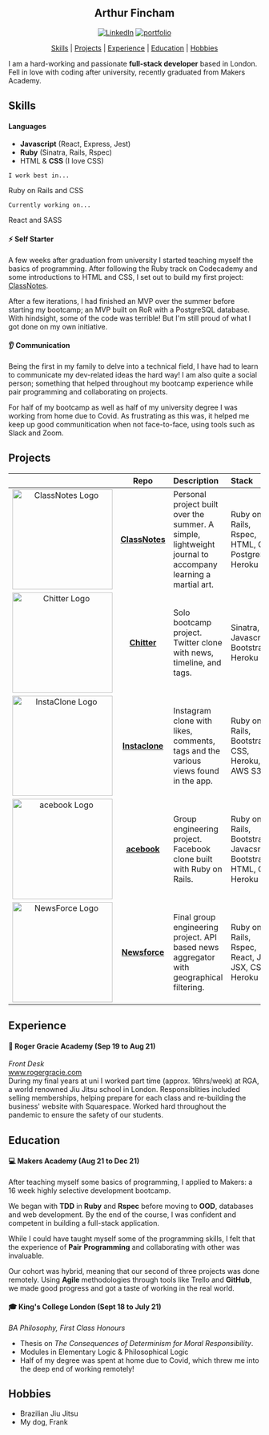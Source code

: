 <div align="center">

## Arthur Fincham

<a href="https://www.linkedin.com/in/arthurfincham" target="_blank"><img alt="LinkedIn" src="https://img.shields.io/badge/-LinkedIn-0077B5?style=flat-square&logo=Linkedin&logoColor=white"></a>
<a href="https://www.arthurfincham.dev/"><img alt="portfolio" src="https://img.shields.io/badge/-Portfolio-9cf?style=flat-square&DC5133&color=DC5133"></a>

[Skills](#Skills) | [Projects](#Projects) | [Experience](#Experience) | [Education](#Education) | [Hobbies](#Hobbies)

</div>

I am a hard-working and passionate **full-stack developer** based in London. Fell in love with coding after university, recently graduated from Makers Academy.

## Skills

#### Languages

- **Javascript** (React, Express, Jest)
- **Ruby** (Sinatra, Rails, Rspec)
- HTML & **CSS** (I love CSS)

```
I work best in...
```

Ruby on Rails and CSS

```
Currently working on...
```

React and SASS

#### :zap: Self Starter

A few weeks after graduation from university I started teaching myself the basics of programming. After following the Ruby track on Codecademy and some introductions to HTML and CSS, I set out to build my first project: [ClassNotes](https://github.com/arthurfincham/classnotes).

After a few iterations, I had finished an MVP over the summer before starting my bootcamp; an MVP built on RoR with a PostgreSQL database. With hindsight, some of the code was terrible! But I'm still proud of what I got done on my own initiative.

#### :ear: Communication

Being the first in my family to delve into a technical field, I have had to learn to communicate my dev-related ideas the hard way! I am also quite a social person; something that helped throughout my bootcamp experience while pair programming and collaborating on projects.

For half of my bootcamp as well as half of my university degree I was working from home due to Covid. As frustrating as this was, it helped me keep up good communitication when not face-to-face, using tools such as Slack and Zoom.

## Projects

|                                                                |                                  Repo                                   | Description                                                                                                | Stack                                                              |
| :------------------------------------------------------------: | :---------------------------------------------------------------------: | :--------------------------------------------------------------------------------------------------------- | :----------------------------------------------------------------- |
|  <img src="https://live.staticflickr.com/65535/51748235493_5576ef6702_n.jpg" width="200" height="auto" alt="ClassNotes Logo">   |      **[ClassNotes](https://github.com/arthurfincham/classnotes)**      | Personal project built over the summer. A simple, lightweight journal to accompany learning a martial art. | Ruby on Rails, Rspec, HTML, CSS, PostgreSQL, Heroku                |
|    <img src="https://live.staticflickr.com/65535/51748870110_2b8f017501_n.jpg" width="200" height="auto" alt="Chitter Logo">    |    **[Chitter](https://github.com/arthurfincham/chitter-challenge)**    | Solo bootcamp project. Twitter clone with news, timeline, and tags.                                        | Sinatra, Javascript, Bootstrap, Heroku                             |
|  <img src="https://live.staticflickr.com/65535/51747165237_fb113d87c6_n.jpg" width="200" height="auto" alt="InstaClone Logo">   |     **[Instaclone](https://github.com/arthurfincham/insta-clone)**      | Instagram clone with likes, comments, tags and the various views found in the app.                         | Ruby on Rails, Bootstrap, CSS, Heroku, AWS S3                      |
|    <img src="https://live.staticflickr.com/65535/51747992041_84c95d3951_n.jpg" width="200" height="auto" alt="acebook Logo">    |      **[acebook](https://github.com/emanfolo/acebook-Jeamm-Team)**      | Group engineering project. Facebook clone built with Ruby on Rails.                                        | Ruby on Rails, Bootstrap, Javacsript, Bootstrap, HTML, CSS, Heroku |
| <img src="https://live.staticflickr.com/65535/51747992021_bca994c411_n.jpg" width="200" height="auto" alt="NewsForce Logo"> | **[Newsforce](https://github.com/newsforce/newsforce-front-end-react)** | Final group engineering project. API based news aggregator with geographical filtering.                    | Ruby on Rails, Rspec, React, Jest, JSX, CSS, Heroku                |

## Experience

#### :martial_arts_uniform: Roger Gracie Academy (Sep 19 to Aug 21)

_Front Desk_  
www.rogergracie.com  
During my final years at uni I worked part time (approx. 16hrs/week) at RGA, a world renowned Jiu Jitsu school in London. Responsiblities included selling memberships, helping prepare for each class and re-building the business' website with Squarespace. Worked hard throughout the pandemic to ensure the safety of our students.

## Education

#### :computer: Makers Academy (Aug 21 to Dec 21)

After teaching myself some basics of programming, I applied to Makers: a 16 week highly selective development bootcamp.

We began with **TDD** in **Ruby** and **Rspec** before moving to **OOD**, databases and web development. By the end of the course, I was confident and competent in building a full-stack application.

While I could have taught myself some of the programming skills, I felt that the experience of **Pair** **Programming** and collaborating with other was invaluable.

Our cohort was hybrid, meaning that our second of three projects was done remotely. Using **Agile** methodologies through tools like Trello and **GitHub**, we made good progress and got a taste of working in the real world.

#### :mortar_board: King's College London (Sept 18 to July 21)

_BA Philosophy, First Class Honours_

- Thesis on _The Consequences of Determinism for Moral Responsibility_.
- Modules in Elementary Logic & Philosophical Logic
- Half of my degree was spent at home due to Covid, which threw me into the deep end of working remotely!

## Hobbies

- Brazilian Jiu Jitsu
- My dog, Frank
